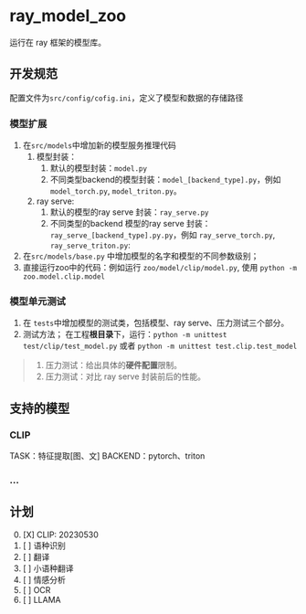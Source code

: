 # ray_model_zoo

运行在 ray 框架的模型库。


## 开发规范

配置文件为`src/config/cofig.ini`，定义了模型和数据的存储路径

### 模型扩展
1. 在`src/models`中增加新的模型服务推理代码
    1. 模型封装：
        1. 默认的模型封装：`model.py`
        2. 不同类型backend的模型封装：`model_[backend_type].py`，例如 `model_torch.py`, `model_triton.py`。
    2. ray serve:
        1. 默认的模型的ray serve 封装：`ray_serve.py`
        2. 不同类型的backend 模型的ray serve 封装：`ray_serve_[backend_type].py.py`，例如 `ray_serve_torch.py`, `ray_serve_triton.py`:
2. 在`src/models/base.py` 中增加模型的名字和模型的不同参数级别；
3. 直接运行zoo中的代码：例如运行 `zoo/model/clip/model.py`, 使用 `python -m zoo.model.clip.model`
### 模型单元测试

1. 在 `tests`中增加模型的测试类，包括模型、ray serve、压力测试三个部分。
2. 测试方法； 在工程**根目录**下，运行：`python -m unittest test/clip/test_model.py` 或者 `python -m unittest test.clip.test_model`

> 1. 压力测试：给出具体的**硬件配置**限制。
> 2. 压力测试：对比 ray serve 封装前后的性能。

## 支持的模型

### CLIP

TASK：特征提取[图、文]
BACKEND：pytorch、triton


### ...



## 计划
0. [X] CLIP: 20230530
1. [ ] 语种识别
2. [ ] 翻译
3. [ ] 小语种翻译
4. [ ] 情感分析
5. [ ] OCR
6. [ ] LLAMA